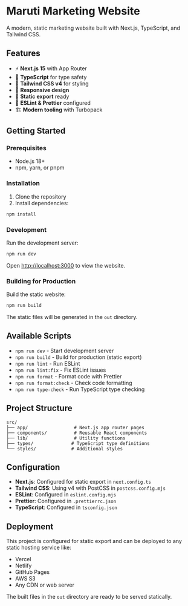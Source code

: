 # Maruti Marketing Website

A modern, static marketing website built with Next.js, TypeScript, and Tailwind CSS.

## Features

- ⚡ **Next.js 15** with App Router
- 🎯 **TypeScript** for type safety
- 🎨 **Tailwind CSS v4** for styling
- 📱 **Responsive design**
- 🚀 **Static export** ready
- 🔧 **ESLint & Prettier** configured
- 🏗️ **Modern tooling** with Turbopack

## Getting Started

### Prerequisites

- Node.js 18+
- npm, yarn, or pnpm

### Installation

1. Clone the repository
2. Install dependencies:

```bash
npm install
```

### Development

Run the development server:

```bash
npm run dev
```

Open [http://localhost:3000](http://localhost:3000) to view the website.

### Building for Production

Build the static website:

```bash
npm run build
```

The static files will be generated in the `out` directory.

## Available Scripts

- `npm run dev` - Start development server
- `npm run build` - Build for production (static export)
- `npm run lint` - Run ESLint
- `npm run lint:fix` - Fix ESLint issues
- `npm run format` - Format code with Prettier
- `npm run format:check` - Check code formatting
- `npm run type-check` - Run TypeScript type checking

## Project Structure

```
src/
├── app/                 # Next.js app router pages
├── components/          # Reusable React components
├── lib/                 # Utility functions
├── types/              # TypeScript type definitions
└── styles/             # Additional styles
```

## Configuration

- **Next.js**: Configured for static export in `next.config.ts`
- **Tailwind CSS**: Using v4 with PostCSS in `postcss.config.mjs`
- **ESLint**: Configured in `eslint.config.mjs`
- **Prettier**: Configured in `.prettierrc.json`
- **TypeScript**: Configured in `tsconfig.json`

## Deployment

This project is configured for static export and can be deployed to any static hosting service like:

- Vercel
- Netlify
- GitHub Pages
- AWS S3
- Any CDN or web server

The built files in the `out` directory are ready to be served statically.
